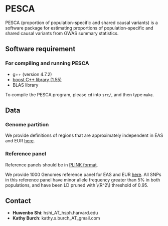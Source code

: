 # PESCA

PESCA (proportion of population-specific and shared causal variants) is a
software package for estimating proportions of population-specific and shared
causal variants from GWAS summary statistics.

## Software requirement

### For compiling and running PESCA

* g++ (version 4.7.2)
* [boost C++ library (1.55)](https://www.boost.org/)
* BLAS library

To compile the PESCA program, please `cd` into `src/`, and then type `make`.

## Data

### Genome partition

We provide definitions of regions that are approximately independent in
EAS and EUR [here](https://github.com/huwenboshi/pesca/tree/master/partition).

### Reference panel

Reference panels should be in [PLINK format](https://www.cog-genomics.org/plink/2.0/input#bed).

We provide 1000 Genomes reference panel for EAS and EUR [here](https://ucla.box.com/s/o3k9nhosmtjgjufvjjfcshbjynkko8j5).
All SNPs in this reference panel have minor allele frequency greater than 5%
in both populations, and have been LD pruned with \\(R^2\\) threshold of 0.95.

## Contact

* **Huwenbo Shi**: hshi_AT_hsph.harvard.edu
* **Kathy Burch**: kathy.s.burch_AT_gmail.com
